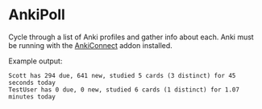 # AnkiPoll
Cycle through a list of Anki profiles and gather info about each. Anki must be running with the [AnkiConnect](https://ankiweb.net/shared/info/2055492159) addon installed.

Example output:

```
Scott has 294 due, 641 new, studied 5 cards (3 distinct) for 45 seconds today
TestUser has 0 due, 0 new, studied 6 cards (1 distinct) for 1.07 minutes today
```
